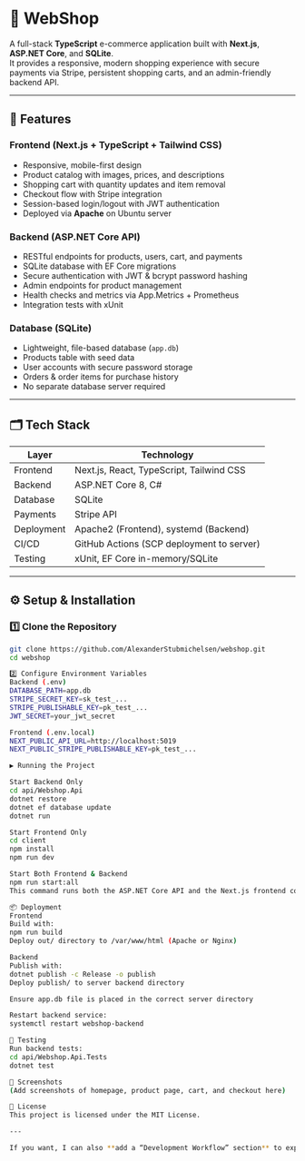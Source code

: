 # 🛒 WebShop

A full-stack **TypeScript** e-commerce application built with **Next.js**, **ASP.NET Core**, and **SQLite**.  
It provides a responsive, modern shopping experience with secure payments via Stripe, persistent shopping carts, and an admin-friendly backend API.

---

## 🚀 Features

### Frontend (Next.js + TypeScript + Tailwind CSS)
- Responsive, mobile-first design
- Product catalog with images, prices, and descriptions
- Shopping cart with quantity updates and item removal
- Checkout flow with Stripe integration
- Session-based login/logout with JWT authentication
- Deployed via **Apache** on Ubuntu server

### Backend (ASP.NET Core API)
- RESTful endpoints for products, users, cart, and payments
- SQLite database with EF Core migrations
- Secure authentication with JWT & bcrypt password hashing
- Admin endpoints for product management
- Health checks and metrics via App.Metrics + Prometheus
- Integration tests with xUnit

### Database (SQLite)
- Lightweight, file-based database (`app.db`)
- Products table with seed data
- User accounts with secure password storage
- Orders & order items for purchase history
- No separate database server required

---

## 🗂️ Tech Stack

| Layer       | Technology |
|-------------|------------|
| Frontend    | Next.js, React, TypeScript, Tailwind CSS |
| Backend     | ASP.NET Core 8, C# |
| Database    | SQLite |
| Payments    | Stripe API |
| Deployment  | Apache2 (Frontend), systemd (Backend) |
| CI/CD       | GitHub Actions (SCP deployment to server) |
| Testing     | xUnit, EF Core in-memory/SQLite |

---

## ⚙️ Setup & Installation

### 1️⃣ Clone the Repository
```bash
git clone https://github.com/AlexanderStubmichelsen/webshop.git
cd webshop

2️⃣ Configure Environment Variables
Backend (.env)
DATABASE_PATH=app.db
STRIPE_SECRET_KEY=sk_test_...
STRIPE_PUBLISHABLE_KEY=pk_test_...
JWT_SECRET=your_jwt_secret

Frontend (.env.local)
NEXT_PUBLIC_API_URL=http://localhost:5019
NEXT_PUBLIC_STRIPE_PUBLISHABLE_KEY=pk_test_...

▶️ Running the Project

Start Backend Only
cd api/Webshop.Api
dotnet restore
dotnet ef database update
dotnet run

Start Frontend Only
cd client
npm install
npm run dev

Start Both Frontend & Backend
npm run start:all
This command runs both the ASP.NET Core API and the Next.js frontend concurrently for development.

📦 Deployment
Frontend
Build with:
npm run build
Deploy out/ directory to /var/www/html (Apache or Nginx)

Backend
Publish with:
dotnet publish -c Release -o publish
Deploy publish/ to server backend directory

Ensure app.db file is placed in the correct server directory

Restart backend service:
systemctl restart webshop-backend

🧪 Testing
Run backend tests:
cd api/Webshop.Api.Tests
dotnet test

📸 Screenshots
(Add screenshots of homepage, product page, cart, and checkout here)

📜 License
This project is licensed under the MIT License.

---

If you want, I can also **add a “Development Workflow” section** to explain how contributors should branch, commit, and push so `npm run start:all` works without breaking anything in production. That would make the README feel more “production-grade.”